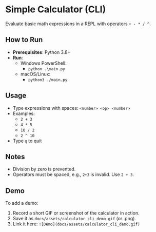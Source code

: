 # Simple Calculator (CLI)

Evaluate basic math expressions in a REPL with operators `+ - * / ^`.

## How to Run

- **Prerequisites**: Python 3.8+
- **Run**:
  - Windows PowerShell:
    - `python .\main.py`
  - macOS/Linux:
    - `python3 ./main.py`

## Usage

- Type expressions with spaces: `<number> <op> <number>`
- Examples:
  - `2 + 3`
  - `4 * 5`
  - `10 / 2`
  - `2 ^ 10`
- Type `q` to quit

## Notes

- Division by zero is prevented.
- Operators must be spaced, e.g., `2+3` is invalid. Use `2 + 3`.

## Demo

To add a demo:
1. Record a short GIF or screenshot of the calculator in action.
2. Save it as `docs/assets/calculator_cli_demo.gif` (or .png).
3. Link it here: `![Demo](docs/assets/calculator_cli_demo.gif)`
